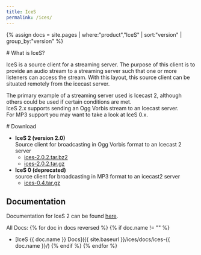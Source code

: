 ```yaml
---
title: IceS
permalink: /ices/
---
```

{% assign docs = site.pages | where:"product","IceS" | sort:"version" | group_by:"version" %}
<div class="article" markdown="1">
# What is IceS?

IceS is a source client for a streaming server. The purpose of this client is to provide
an audio stream to a streaming server such that one or more listeners can access the stream.
With this layout, this source client can be situated remotely from the icecast server.  
  
The primary example of a streaming server used is Icecast 2, although others could be
used if certain conditions are met.  
IceS 2.x supports sending an Ogg Vorbis stream to an Icecast server.  
For MP3 support you may want to take a look at IceS 0.x.

</div>

<div class="article" markdown="1">
# Download

-	__IceS 2 (version 2.0)__  
	Source client for broadcasting in Ogg Vorbis format to an Icecast 2 server
	*	[ices-2.0.2.tar.bz2](http://downloads.us.xiph.org/releases/ices/ices-2.0.2.tar.bz2)
	*	[ices-2.0.2.tar.gz](http://downloads.us.xiph.org/releases/ices/ices-2.0.2.tar.gz)
-	__IceS 0 (deprecated)__  
	source client for broadcasting in MP3 format to an icecast2 server
	*	[ices-0.4.tar.gz](http://downloads.us.xiph.org/releases/ices/ices-0.4.tar.gz)

## Documentation

Documentation for IceS 2 can be found [here](docs/ices-2.0.2/).

All Docs:
{% for doc in docs reversed %}
{% if doc.name != "" %}
*	[IceS {{ doc.name }} Docs]({{ site.baseurl }}/ices/docs/ices-{{ doc.name }}/)
{% endif %}
{% endfor %}

</div>

